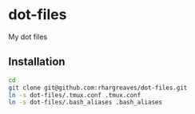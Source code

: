 # dot-files
My dot files

## Installation
```bash
cd 
git clone git@github.com:rhargreaves/dot-files.git
ln -s dot-files/.tmux.conf .tmux.conf
ln -s dot-files/.bash_aliases .bash_aliases
```
